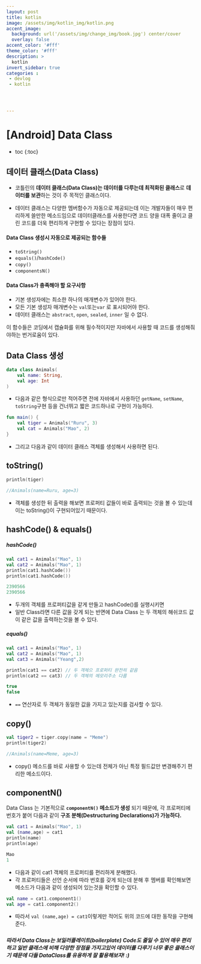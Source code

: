 ```yaml
---
layout: post
title: kotlin
image: /assets/img/kotlin_img/kotlin.png
accent_image: 
  background: url('/assets/img/change_img/book.jpg') center/cover
  overlay: false
accent_color: '#fff'
theme_color: '#fff'
description: >
  kotlin
invert_sidebar: true
categories :
 - devlog	
 - kotlin




---
```


# [Android] Data Class



* toc
{:toc}


## **데이터 클래스(Data Class)**

- 코틀린의 **데이터 클래스(Data Class)는 데이터를 다루는데 최적화된 클래스**로 **데이터를 보관**하는 것이 주 목적인 클래스이다. 

- 데이터 클래스는 다양한 멤버함수가 자동으로 제공되는데 이는 개발자들이 매우 편리하게 쓸만한 메소드임으로 데이터클래스를 사용한다면 코드 양을 대폭 줄이고 클린 코드를 더욱 편리하게 구현할 수 있다는 장점이 있다.

#### Data Class 생성시 자동으로 제공되는 함수들

- `toString()`
- `equals()`/`hashCode()`
- `copy()`
- `componentsN()`

#### Data Class가 충족해야 할 요구사항

- 기본 생성자에는 최소한 하나의 매개변수가 있어야 한다.
- 모든 기본 생성자 매개변수는 `val`또는`var` 로 표시되어야 한다.
- 데이터 클래스는 `abstract`, `open`, `sealed`, `inner` 일 수 없다.

이 함수들은 코딩에서 캡슐화를 위해 필수적이지만 자바에서 사용할 때 코드를 생성해줘야하는 번거로움이 있다.



## Data Class 생성

```kotlin
data class Animals(
    val name: String,
    val age: Int
)
```

- 다음과 같은 형식으로만 적어주면 전에 자바에서 사용하던 `getName`, `setName`, `toString`구현 등을 건너뛰고 짧은 코드하나로 구현이 가능하다.

```kotlin
fun main() {
    val tiger = Animals("Ruru", 3)
    val cat = Animals("Mao", 2)
}
```

- 그리고 다음과 같이 데이터 클래스 객체를 생성해서 사용하면 된다.



## toString()

```kotlin
println(tiger)
```

```kotlin
//Animals(name=Ruru, age=3)
```



- 객체를 생성한 뒤 출력을 해보면 프로퍼티 값들이 바로 출력되는 것을 볼 수 있는데 이는 toString()이 구현되어있기 때문이다.



## hashCode() & equals()

##### hashCode()

```kotlin
val cat1 = Animals("Mao", 1)
val cat2 = Animals("Mao", 1)
println(cat1.hashCode())
println(cat1.hashCode())
```

```kotlin
2390566
2390566
```

- 두개의 객체를 프로퍼티값을 같게 만들고 hashCode()를 실행시키면  
- 일반 Class라면 다른 값을 갖게 되는 반면에  Data Class 는 두 객체의 해쉬코드 값이 같은 값을 출력하는것을 볼 수 있다.

##### equals()

```kotlin
val cat1 = Animals("Mao", 1)
val cat2 = Animals("Mao", 1)
val cat3 = Animals("Yeang",2)

println(cat1 == cat2) // 두 객체으 프로퍼티 완전히 같음
println(cat2 == cat3) // 두 객체의 메모리주소 다름

```

```kotlin
true
false
```

- `==` 연산자로 두 객체가 동일한 값을 가지고 있는지를 검사할 수 있다.



## copy()

```kotlin
val tiger2 = tiger.copy(name = "Meme")
println(tiger2)
```

```kotlin
//Animals(name=Meme, age=3)
```

- copy() 메소드를 바로 사용할 수 있는데 전체가 아닌 특정 필드값만 변경해주기 편리한 메소드이다.



## componentN()

Data Class 는 기본적으로 **`componentN()` 메소드가 생성** 되기 때문에, 각 프로퍼티에 번호가 붙어 다음과 같이 **구조 분해(Destructuring Declarations)가 가능하다.** 

```kotlin
val cat1 = Animals("Mao", 1)
val (name,age) = cat1
println(name)
println(age)
```

```kotlin
Mao
1
```

- 다음과 같이 cat1 객체의 프로퍼티를 편리하게 분해했다.
- 각 프로퍼티들은 선언 순서에 따라 번호를 갖게 되는데 분해 후 멤버를 확인해보면 메소드가 다음과 같이 생성되어 있는것을 확인할 수 있다.

```kotlin
val name = cat1.component1()
val age = cat1.component2()
```

- 따라서 `val (name,age) = cat1`이렇게만 적어도 위의 코드에 대한 동작을 구현해준다.

##### 

##### 따라서 Data Class는  보일러플레이트(boilerplate) Code도 줄일 수 있어 매우 편리하고 일반 클래스에 비해 다양한 장점을 가지고있어 데이터를 다루기 너무 좋은 클래스이기 때문에 다들 DataClass를 유용하게 잘 활용해보자! :)

